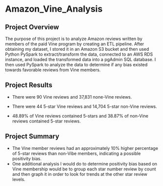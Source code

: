 # Amazon_Vine_Analysis
## Project Overview
The purpose of this project is to analyze Amazon reviews written by members of the paid Vine program by creating an ETL pipeline. After obtaining my dataset, I stored it in an Amazon S3 bucket and then used Python PySpark to extract/transform the data, connected to an AWS RDS instance, and loaded the transformed data into a pgAdmin SQL database. I then used PySpark to analyze the data to determine if any bias existed towards favorable reviews from Vine members.

## Project Results
- There were 90 Vine reviews and 37,831 none-Vine reviews.


- There were 44 5-star Vine reviews and 14,704 5-star non-Vine reviews.


- 48.89% of Vine reviews contained 5-stars and 38.87% of non-Vine reviews contained 5-star reviews.



## Project Summary
- The Vine member reviews had an approximately 10% higher percentage of 5-star reviews than non-Vibe members, indicating a possible positivity bias.
- One additional analysis I would do to determine positivity bias based on Vine membership would be to group each star number review by count and then graph it in order to look for trends at the other star review levels.